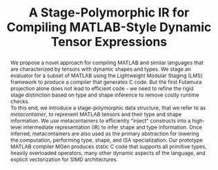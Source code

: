 ---
layout: publication
type: publication

title: "A Stage-Polymorphic IR for Compiling MATLAB-Style Dynamic Tensor Expressions"
authors: "Alen Stojanov, Tiark Rompf, Markus Püschel"
pdf: /publications/preprint/007_gpce19-mgen.pdf
conf: GPCE'19
confURL: https://conf.researchr.org/home/gpce-2019
abstract: |
           We propose a novel approach for compiling MATLAB and similar languages 
           that are characterized by tensors with dynamic shapes and types. We 
           stage an evaluator for a subset of MATLAB using the Lightweight Modular 
           Staging (LMS) framework to produce a compiler that generates C code. 
           But the first Futamura projection alone does not lead to efficient code - 
           we need to refine the rigid stage distinction based on type and shape 
           inference to remove costly runtime checks. <br />
           To this end, we introduce a stage-polymorphic data structure, that we refer to as
           <em>metacontainer</em>, to represent MATLAB tensors and their type and shape information. 
           We use metacontainers to efficiently "inject" constructs into a high-level 
           intermediate representation (IR) to infer shape and type information.  Once inferred, 
           metacontainers are also used as the primary abstraction for lowering the computation, 
           performing type, shape, and ISA specialization. Our prototype MATLAB compiler MGen 
           produces static C code that supports all primitive types, heavily overloaded operators, 
           many other dynamic aspects of the language, and explicit vectorization for SIMD architectures.
---